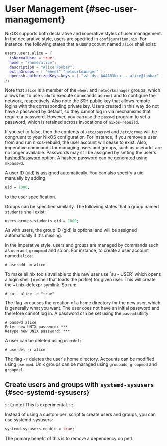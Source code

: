 # User Management {#sec-user-management}

NixOS supports both declarative and imperative styles of user
management. In the declarative style, users are specified in
`configuration.nix`. For instance, the following states that a user
account named `alice` shall exist:

```nix
users.users.alice = {
  isNormalUser = true;
  home = "/home/alice";
  description = "Alice Foobar";
  extraGroups = [ "wheel" "networkmanager" ];
  openssh.authorizedKeys.keys = [ "ssh-dss AAAAB3Nza... alice@foobar" ];
};
```

Note that `alice` is a member of the `wheel` and `networkmanager`
groups, which allows her to use `sudo` to execute commands as `root` and
to configure the network, respectively. Also note the SSH public key
that allows remote logins with the corresponding private key. Users
created in this way do not have a password by default, so they cannot
log in via mechanisms that require a password. However, you can use the
`passwd` program to set a password, which is retained across invocations
of `nixos-rebuild`.

If you set [](#opt-users.mutableUsers) to
false, then the contents of `/etc/passwd` and `/etc/group` will be congruent
to your NixOS configuration. For instance, if you remove a user from
[](#opt-users.users) and run nixos-rebuild, the user
account will cease to exist. Also, imperative commands for managing users and
groups, such as useradd, are no longer available. Passwords may still be
assigned by setting the user's
[hashedPassword](#opt-users.users._name_.hashedPassword) option. A
hashed password can be generated using `mkpasswd`.

A user ID (uid) is assigned automatically. You can also specify a uid
manually by adding

```nix
uid = 1000;
```

to the user specification.

Groups can be specified similarly. The following states that a group
named `students` shall exist:

```nix
users.groups.students.gid = 1000;
```

As with users, the group ID (gid) is optional and will be assigned
automatically if it's missing.

In the imperative style, users and groups are managed by commands such
as `useradd`, `groupmod` and so on. For instance, to create a user
account named `alice`:

```ShellSession
# useradd -m alice
```

To make all nix tools available to this new user use \`su - USER\` which
opens a login shell (==shell that loads the profile) for given user.
This will create the \~/.nix-defexpr symlink. So run:

```ShellSession
# su - alice -c "true"
```

The flag `-m` causes the creation of a home directory for the new user,
which is generally what you want. The user does not have an initial
password and therefore cannot log in. A password can be set using the
`passwd` utility:

```ShellSession
# passwd alice
Enter new UNIX password: ***
Retype new UNIX password: ***
```

A user can be deleted using `userdel`:

```ShellSession
# userdel -r alice
```

The flag `-r` deletes the user's home directory. Accounts can be
modified using `usermod`. Unix groups can be managed using `groupadd`,
`groupmod` and `groupdel`.

## Create users and groups with `systemd-sysusers` {#sec-systemd-sysusers}

::: {.note}
This is experimental.
:::

Instead of using a custom perl script to create users and groups, you can use
systemd-sysusers:

```nix
systemd.sysusers.enable = true;
```

The primary benefit of this is to remove a dependency on perl.
